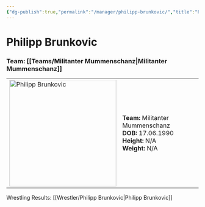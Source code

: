 ```yaml
---
{"dg-publish":true,"permalink":"/manager/philipp-brunkovic/","title":"Philipp Brunkovic","noteIcon":""}
---
```


# **Philipp Brunkovic**
### Team: [[Teams/Militanter Mummenschanz\|Militanter Mummenschanz]]
<table>
<tr>
<td><img src="https://github.com/CptSpaulding1980/choke-slam-wrestling/releases/download/images/Philipp_Brunkovic.png" width="280" alt="Philipp Brunkovic"></td>
<td>
<b>Team:</b> Militanter Mummenschanz<br>
<b>DOB:</b> 17.06.1990<br>
<b>Height:</b> N/A<br>
<b>Weight:</b> N/A<br>
</td>
</tr>
</table>

Wrestling Results: [[Wrestler/Philipp Brunkovic\|Philipp Brunkovic]]